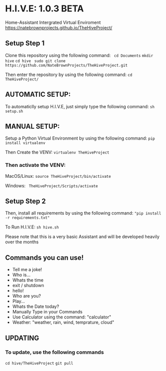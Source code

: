 # H.I.V.E: 1.0.3 BETA #
Home-Assistant Intergrated Virtual Enviroment
https://natebrownprojects.github.io/TheHiveProject/

## Setup Step 1
Clone this repository using the following command:
``` cd Documents```
``` mkdir hive ```
``` cd hive ```
``` sudo git clone https://github.com/NateBrownProjects/TheHiveProject.git```

Then enter the repository by using the following command:
```cd TheHiveProject/```
## AUTOMATIC SETUP:
To automaticlly setup H.I.V.E, just simply type the following command:
``` sh setup.sh ```  

## MANUAL SETUP:
Setup a Python Virtual Environment by using the following command:
```pip install virtualenv```


Then Create the VENV:
```virtualenv TheHiveProject```

### Then activate the VENV: ###

MacOS/Linux: ```source TheHiveProject/bin/activate```

Windows: ``` TheHiveProject/Scripts/activate```


## Setup Step 2

Then, install all requirements by using the following command:
```"pip install -r requirements.txt"```

To Run H.I.V.E:
```sh hive.sh```



Please note that this is a very basic Assistant and will be developed heavily over the months
## Commands you can use! ##

- Tell me a joke!
- Who is...
- Whats the time
- exit / shutdown
- hello!
- Who are you?
- Play... 
- Whats the Date today?
- Manually Type in your Commands
- Use Calculator using the command: "calculator"
- Weather: "weather, rain, wind, temprature, cloud"


## UPDATING ##

### To update, use the following commands ##
``` cd hive/TheHiveProject ```
``` git pull ```
